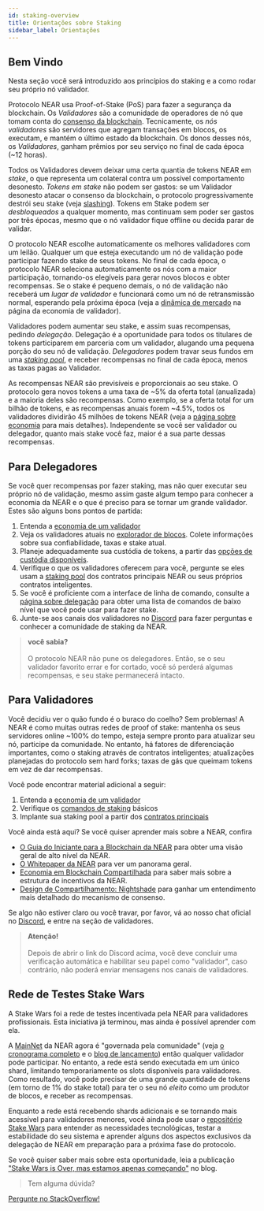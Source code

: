 ```yaml
---
id: staking-overview
title: Orientações sobre Staking
sidebar_label: Orientações
---
```


## Bem Vindo

Nesta seção você será introduzido aos princípios do staking e a como rodar seu próprio nó validador.

Protocolo NEAR usa Proof-of-Stake (PoS) para fazer a segurança da blockchain. Os _Validadores_ são a comunidade de operadores de nó que tomam conta do [consenso da blockchain](../roles/integrator/faq#which-consensus-algorithm-does-near-use). Tecnicamente, os _nós validadores_ são servidores que agregam transações em blocos, os executam, e mantém o último estado da blockchain. Os donos desses nós, os _Validadores_, ganham prêmios por seu serviço no final de cada época (\~12 horas).

Todos os Validadores devem deixar uma certa quantia de tokens NEAR em _stake_, o que representa um colateral contra um possível comportamento desonesto. _Tokens em stake_ não podem ser gastos: se um Validador desonesto atacar o consenso da blockchain, o protocolo progressivamente destrói seu stake (veja [slashing](staking-faq#what-is-a-slashing-behavior)). Tokens em Stake podem ser _desbloqueados_ a qualquer momento, mas continuam sem poder ser gastos por três épocas, mesmo que o nó validador fique offline ou decida parar de validar.

O protocolo NEAR escolhe automaticamente os melhores validadores com um leilão. Qualquer um que esteja executando um nó de validação pode participar fazendo stake de seus tokens. No final de cada época, o protocolo NEAR seleciona automaticamente os nós com a maior participação, tornando-os elegíveis para gerar novos blocos e obter recompensas. Se o stake é pequeno demais, o nó de validação não receberá um _lugar de validador_ e funcionará como um nó de retransmissão normal, esperando pela próxima época (veja a [dinâmica de mercado](economics#understand-market-dynamics) na página da economia de validador).

Validadores podem aumentar seu stake, e assim suas recompensas, pedindo _delegação_. Delegação é a oportunidade para todos os titulares de tokens participarem em parceria com um validador, alugando uma pequena porção do seu nó de validação. _Delegadores_ podem travar seus fundos em uma [_staking pool_](https://github.com/near/core-contracts), e receber recompensas no final de cada época, menos as taxas pagas ao Validador.

As recompensas NEAR são previsíveis e proporcionais ao seu stake. O protocolo gera novos tokens a uma taxa de \~5% da oferta total (anualizada) e a maioria deles são recompensas. Como exemplo, se a oferta total for um bilhão de tokens, e as recompensas anuais forem \~4.5%, todos os validadores dividirão 45 milhões de tokens NEAR (veja a [página sobre economia](/docs/validator/economics) para mais detalhes). Independente se você ser validador ou delegador, quanto mais stake você faz, maior é a sua parte dessas recompensas.


## Para Delegadores
Se você quer recompensas por fazer staking, mas não quer executar seu próprio nó de validação, mesmo assim gaste algum tempo para conhecer a economia da NEAR e o que é preciso para se tornar um grande validador. Estes são alguns bons pontos de partida:

1. Entenda a [economia de um validador](/docs/validator/economics)
2. Veja os validadores atuais no [explorador de blocos](https://explorer.near.org/nodes/validators). Colete informações sobre sua confiabilidade, taxas e stake atual.
4. Planeje adequadamente sua custódia de tokens, a partir das [opções de custódia disponíveis](../tokens/token-custody).
5. Verifique o que os validadores oferecem para você, pergunte se eles usam a [staking pool](https://github.com/near/core-contracts) dos contratos principais NEAR ou seus próprios contratos inteligentes.
6. Se você é proficiente com a interface de linha de comando, consulte a [página sobre delegação](/docs/validator/delegation) para obter uma lista de comandos de baixo nível que você pode usar para fazer stake.
7. Junte-se aos canais dos validadores no [Discord](https://near.chat) para fazer perguntas e conhecer a comunidade de staking da NEAR.

<blockquote class="info">
    <strong>você sabia?</strong><br><br>
    O protocolo NEAR não pune os delegadores. Então, se o seu validador favorito errar e for cortado, você só perderá algumas recompensas, e seu stake permanecerá intacto.
</blockquote>

## Para Validadores
Você decidiu ver o quão fundo é o buraco do coelho? Sem problemas! A NEAR é como muitas outras redes de proof of stake: mantenha os seus servidores online \~100% do tempo, esteja sempre pronto para atualizar seu nó, participe da comunidade. No entanto, há fatores de diferenciação importantes, como o staking através de contratos inteligentes; atualizações planejadas do protocolo sem hard forks; taxas de gás que queimam tokens em vez de dar recompensas.

Você pode encontrar material adicional a seguir:

1. Entenda a [economia de um validador](/docs/validator/economics)
2. Verifique os [comandos de staking](/docs/validator/staking) básicos
3. Implante sua staking pool a partir dos [contratos principais](https://github.com/near/core-contracts)


Você ainda está aqui? Se você quiser aprender mais sobre a NEAR, confira
* [O Guia do Iniciante para a Blockchain da NEAR](https://near-portuguese.medium.com/o-guia-do-iniciante-para-a-blockchain-da-near-7776317b6c65) para obter uma visão geral de alto nível da NEAR.
* [O Whitepaper da NEAR](https://near.org/papers/the-official-near-white-paper) para ver um panorama geral.
* [Economia em Blockchain Compartilhada](https://near.org/papers/economics-in-sharded-blockchain/) para saber mais sobre a estrutura de incentivos da NEAR.
* [Design de Compartilhamento: Nightshade](https://near.org/papers/nightshade) para ganhar um entendimento mais detalhado do mecanismo de consenso.

Se algo não estiver claro ou você travar, por favor, vá ao nosso chat oficial no [Discord](https://near.chat), e entre na seção de validadores.

<blockquote class="warning">
    <strong>Atenção!</strong><br><br>
    Depois de abrir o link do Discord acima, você deve concluir uma verificação automática e habilitar seu papel como "validador", caso contrário, não poderá enviar mensagens nos canais de validadores.
</blockquote>

## Rede de Testes Stake Wars

A Stake Wars foi a rede de testes incentivada pela NEAR para validadores profissionais. Esta iniciativa já terminou, mas ainda é possível aprender com ela.

A [MainNet](https://explorer.near.org/) da NEAR agora é "governada pela comunidade" (veja [o cronograma completo](https://near.org/blog/mainnet-roadmap/) e o [blog de lançamento](https://near.org/blog/near-mainnet-phase-2-unrestricted-decentralized/)) então qualquer validador pode participar. No entanto, a rede está sendo executada em um único shard, limitando temporariamente os slots disponíveis para validadores. Como resultado, você pode precisar de uma grande quantidade de tokens (em torno de 1% do stake total) para ter o seu nó _eleito_ como um produtor de blocos, e receber as recompensas.

Enquanto a rede está recebendo shards adicionais e se tornando mais acessível para validadores menores, você ainda pode usar o [repositório Stake Wars](https://github.com/nearprotocol/stakewars) para entender as necessidades tecnológicas, testar a estabilidade do seu sistema e aprender alguns dos aspectos exclusivos da delegação de NEAR em preparação para a próxima fase do protocolo.

Se você quiser saber mais sobre esta oportunidade, leia a publicação ["Stake Wars is Over, mas estamos apenas começando"](https://near.org/blog/stake-wars-is-over-but-were-just-getting-started/) no blog.
> Tem alguma dúvida?
<a href="https://stackoverflow.com/questions/tagged/nearprotocol">
  <h8>Pergunte no StackOverflow!</h8></a>
